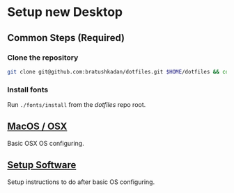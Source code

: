 # Setup new Desktop

## Common Steps (Required)

### Clone the repository

```sh
git clone git@github.com:bratushkadan/dotfiles.git $HOME/dotfiles && cd $HOME/dotfiles
```

### Install fonts

Run `./fonts/install` from the *dotfiles* repo root.

## [MacOS / OSX](./macos/README.md)

Basic OSX OS configuring.

## [Setup Software](./software/README.md)

Setup instructions to do after basic OS configuring.

